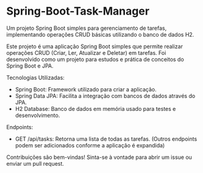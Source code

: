 # Spring-Boot-Task-Manager
Um projeto Spring Boot simples para gerenciamento de tarefas, implementando operações CRUD básicas utilizando o banco de dados H2.

Este projeto é uma aplicação Spring Boot simples que permite realizar operações CRUD (Criar, Ler, Atualizar e Deletar) em tarefas. Foi desenvolvido como um projeto para estudos e prática de conceitos do Spring Boot e JPA.

Tecnologias Utilizadas:
- Spring Boot: Framework utilizado para criar a aplicação.
- Spring Data JPA: Facilita a integração com bancos de dados através do JPA.
- H2 Database: Banco de dados em memória usado para testes e desenvolvimento.
  
Endpoints:
- GET /api/tasks: Retorna uma lista de todas as tarefas.
(Outros endpoints podem ser adicionados conforme a aplicação é expandida)

Contribuições são bem-vindas! Sinta-se à vontade para abrir um issue ou enviar um pull request.
